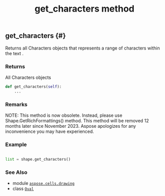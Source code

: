 ﻿---
title: get_characters method
second_title: Aspose.Cells for Python via .NET API References
description: 
type: docs
weight: 80
url: /aspose.cells.drawing/oval/get_characters/
is_root: false
---

## get_characters {#}

Returns all Characters objects 
that represents a range of characters within the text .


### Returns 


All Characters objects


```python
def get_characters(self):
    ...
```


### Remarks

NOTE: This method is now obsolete. Instead, 
please use Shape.GetRichFormattings() method.
This method will be removed 12 months later since November 2023. 
Aspose apologizes for any inconvenience you may have experienced.
### Example 


```python

list = shape.get_characters()

```



### See Also
* module [`aspose.cells.drawing`](../../)
* class [`Oval`](/cells/python-net/aspose.cells.drawing/oval)
